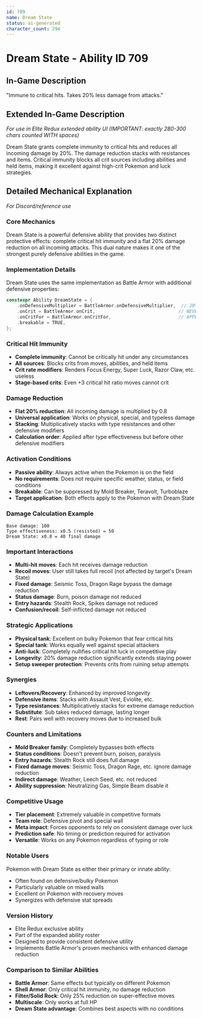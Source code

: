 ```yaml
---
id: 709
name: Dream State
status: ai-generated
character_count: 294
---
```


# Dream State - Ability ID 709

## In-Game Description
"Immune to critical hits. Takes 20% less damage from attacks."

## Extended In-Game Description
*For use in Elite Redux extended ability UI (IMPORTANT: exactly 280-300 chars counted WITH spaces)*

Dream State grants complete immunity to critical hits and reduces all incoming damage by 20%. The damage reduction stacks with resistances and items. Critical immunity blocks all crit sources including abilities and held items, making it excellent against high-crit Pokemon and luck strategies.

## Detailed Mechanical Explanation
*For Discord/reference use*

### Core Mechanics
Dream State is a powerful defensive ability that provides two distinct protective effects: complete critical hit immunity and a flat 20% damage reduction on all incoming attacks. This dual nature makes it one of the strongest purely defensive abilities in the game.

### Implementation Details
Dream State uses the same implementation as Battle Armor with additional defensive properties:
```c
constexpr Ability DreamState = {
    .onDefensiveMultiplier = BattleArmor.onDefensiveMultiplier,  // 20% damage reduction
    .onCrit = BattleArmor.onCrit,                               // NEVER_CRIT
    .onCritFor = BattleArmor.onCritFor,                         // APPLY_ON_TARGET
    .breakable = TRUE,
};
```

### Critical Hit Immunity
- **Complete immunity**: Cannot be critically hit under any circumstances
- **All sources**: Blocks crits from moves, abilities, and held items
- **Crit rate modifiers**: Renders Focus Energy, Super Luck, Razor Claw, etc. useless
- **Stage-based crits**: Even +3 critical hit ratio moves cannot crit

### Damage Reduction
- **Flat 20% reduction**: All incoming damage is multiplied by 0.8
- **Universal application**: Works on physical, special, and typeless damage
- **Stacking**: Multiplicatively stacks with type resistances and other defensive modifiers
- **Calculation order**: Applied after type effectiveness but before other defensive modifiers

### Activation Conditions
- **Passive ability**: Always active when the Pokemon is on the field
- **No requirements**: Does not require specific weather, status, or field conditions
- **Breakable**: Can be suppressed by Mold Breaker, Teravolt, Turboblaze
- **Target application**: Both effects apply to the Pokemon with Dream State

### Damage Calculation Example
```
Base damage: 100
Type effectiveness: x0.5 (resisted) = 50
Dream State: x0.8 = 40 final damage
```

### Important Interactions
- **Multi-hit moves**: Each hit receives damage reduction
- **Recoil moves**: User still takes full recoil (not affected by target's Dream State)
- **Fixed damage**: Seismic Toss, Dragon Rage bypass the damage reduction
- **Status damage**: Burn, poison damage not reduced
- **Entry hazards**: Stealth Rock, Spikes damage not reduced
- **Confusion/recoil**: Self-inflicted damage not reduced

### Strategic Applications
- **Physical tank**: Excellent on bulky Pokemon that fear critical hits
- **Special tank**: Works equally well against special attackers
- **Anti-luck**: Completely nullifies critical hit luck in competitive play
- **Longevity**: 20% damage reduction significantly extends staying power
- **Setup sweeper protection**: Prevents crits from ruining setup attempts

### Synergies
- **Leftovers/Recovery**: Enhanced by improved longevity
- **Defensive items**: Stacks with Assault Vest, Eviolite, etc.
- **Type resistances**: Multiplicatively stacks for extreme damage reduction
- **Substitute**: Sub takes reduced damage, lasting longer
- **Rest**: Pairs well with recovery moves due to increased bulk

### Counters and Limitations
- **Mold Breaker family**: Completely bypasses both effects
- **Status conditions**: Doesn't prevent burn, poison, paralysis
- **Entry hazards**: Stealth Rock still does full damage
- **Fixed damage moves**: Seismic Toss, Dragon Rage, etc. ignore damage reduction
- **Indirect damage**: Weather, Leech Seed, etc. not reduced
- **Ability suppression**: Neutralizing Gas, Simple Beam disable it

### Competitive Usage
- **Tier placement**: Extremely valuable in competitive formats
- **Team role**: Defensive pivot and special wall
- **Meta impact**: Forces opponents to rely on consistent damage over luck
- **Prediction safe**: No timing or prediction required for activation
- **Versatile**: Works on any Pokemon regardless of typing or role

### Notable Users
Pokemon with Dream State as either their primary or innate ability:
- Often found on defensive/bulky Pokemon
- Particularly valuable on mixed walls
- Excellent on Pokemon with recovery moves
- Synergizes with defensive stat spreads

### Version History
- Elite Redux exclusive ability
- Part of the expanded ability roster
- Designed to provide consistent defensive utility
- Implements Battle Armor's proven mechanics with enhanced damage reduction

### Comparison to Similar Abilities
- **Battle Armor**: Same effects but typically on different Pokemon
- **Shell Armor**: Only critical hit immunity, no damage reduction
- **Filter/Solid Rock**: Only 25% reduction on super-effective moves
- **Multiscale**: Only works at full HP
- **Dream State advantage**: Combines best aspects with no conditions